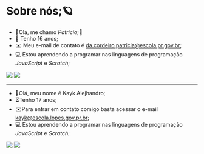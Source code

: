 #  Sobre nós;:ringed_planet:

- :sunflower:Olá, me chamo _Patrícia;_:sunflower:
- :pushpin: Tenho 16 anos;
- :envelope: Meu e-mail de contato é da.cordeiro.patricia@escola.pr.gov.br;
- :computer: Estou aprendendo a programar nas linguagens de programação *JavaScript* e *Scratch*;

![](https://img.shields.io/badge/Scratch-4D97FF?style=for-the-badge&logo=Scratch&logoColor=white)
![](https://img.shields.io/badge/JavaScript-323330?style=for-the-badge&logo=javascript&logoColor=F7DF1E)

-------------------------------------------------------------------------------------------------
- :bat:Olá, meu nome é Kayk Alejhandro;
- :hourglass_flowing_sand:Tenho 17 anos; 
- :envelope:Para entrar em contato comigo basta acessar o e-mail kayk@escola.lopes.gov.pr.br;
- :computer: Estou aprendendo a programar nas linguagens de programação *JavaScript* e *Scratch*;

![](https://img.shields.io/badge/Scratch-4D97FF?style=for-the-badge&logo=Scratch&logoColor=white)
![](https://img.shields.io/badge/JavaScript-323330?style=for-the-badge&logo=javascript&logoColor=F7DF1E)
